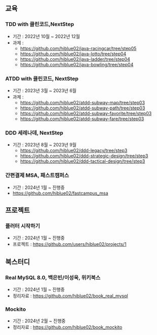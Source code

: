 ## 교육 
### TDD with 클린코드,NextStep
- 기간 : 2022년 10월 ~ 2022년 12월
-  과제 :
   - https://github.com/hiblue02/java-racingcar/tree/step05
   - https://github.com/hiblue02/java-lotto/tree/step04
   - https://github.com/hiblue02/java-ladder/tree/step04
   - https://github.com/hiblue02/java-bowling/tree/step04
### ATDD with 클린코드, NextStep
- 기간 : 2023년 3월 ~ 2023년 6월
- 과제 : 
  - https://github.com/hiblue02/atdd-subway-map/tree/step03
  - https://github.com/hiblue02/atdd-subway-path/tree/step03
  - https://github.com/hiblue02/atdd-subway-favorite/tree/step03
  - https://github.com/hiblue02/atdd-subway-fare/tree/step03
### DDD 세레나데, NextStep
- 기간 : 2023년 8월 ~ 2023년 9월
  - https://github.com/hiblue02/ddd-legacy/tree/step3
  - https://github.com/hiblue02/ddd-strategic-design/tree/step3
  - https://github.com/hiblue02/ddd-tactical-design/tree/step3
### 간편결제 MSA, 패스트캠퍼스
  - 기간 : 2024년 1월 ~ 진행중
  - https://github.com/hiblue02/fastcampus_msa
## 프로젝트
### 플러터 시작하기
- 기간 : 2024년 1월 ~ 진행중
- 프로젝트 : https://github.com/users/hiblue02/projects/1
## 북스터디
### Real MySQL 8.0, 백은빈/이성욱, 위키북스
- 기간 : 2024년 1월 ~ 진행중
- 정리자료 : https://github.com/hiblue02/book_real_mysql  
### Mockito
- 기간 : 2024년 2월 ~ 진행중
- 정리자료 : https://github.com/hiblue02/book_mockito

